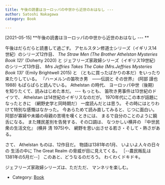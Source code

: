 ```yaml
---
title: 午後の読書はヨーロッパの中世から近世のおはなし --- 
author: Satoshi Nakagawa
category: Book

---
```


[2021-05-15] **午後の読書はヨーロッパの中世から近世のおはなし --- ** 

 午後はだらだらと読書して過ごす。
アセルスタン修道士シリーズ（イギリス14世紀）のシリーズ12作目、
_The Straw Men
(The Brother Athelstan Mysteries Book 12)_'
(Doherty 2020) と
ジェフリーズ家政婦シリーズ（イギリス19世紀）のシリーズ13作目、
_Mrs Jeffries Takes The Cake (Mrs.Jeffries Mysteries Book 13)_'
(Emily Brightwell 2015) と
（ともに買ったばかりの本だ）をいったり来たりしている。
『ハーメルンの笛吹き男　――伝説と その世界』 (阿部 謹也 1988)
もぱらぱらと読んでいる。
Athelstan の時代、
ヨーロッパ中世（後期）を知りたくて、読みはじめた本だ。
--- もっとも、
笛吹き男事件は13世紀のドイツで、
Athelstan は14世紀のイギリスなのだが。
1970年代にこの本が話題になったときに
（網野史学と同時期だ）
一度読んだとは思う。
その時にはとりわけて特別な感慨はなかった。
今あらためて読み直してみると、じつに面白い。
阿部が寡婦や未婚の母親の苦境を嘆くときには、
まるで自分のことのように饒舌になる。
また賤民差別を告発する、その口調は、
なつかしい横井の
『中世民衆の生活文化』 (横井 清 1975)や、
網野を思い出させる若さ・そして・熱さがある。

 さて、
Athelstan ものは、12作目だ。
物語は1381年の1月、
いよいよ人々の日々の
生活の中に
The Great Realm の脅威が目に見えてくる。
［--農民叛乱は 1381年の5月だ--］
このあと、どうなるのだろう。
わくわくドキドキ。

 ジェフリーズ家政婦シリーズは、ただただ、
マンネリを楽しむ。

- Category: [Book](https://merapano.github.io/categories.html#Book)

